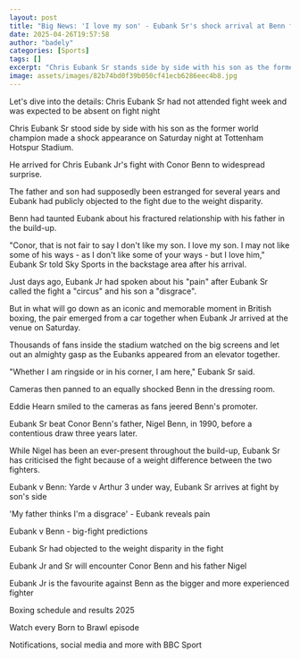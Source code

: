 ```yaml
---
layout: post
title: "Big News: 'I love my son' - Eubank Sr's shock arrival at Benn fight"
date: 2025-04-26T19:57:58
author: "badely"
categories: [Sports]
tags: []
excerpt: "Chris Eubank Sr stands side by side with his son as the former world champion makes a shock appearance for Chris Eubank Jr's fight with Conor Benn at "
image: assets/images/82b74bd0f39b050cf41ecb6286eec4b8.jpg
---
```


Let's dive into the details: Chris Eubank Sr had not attended fight week and was expected to be absent on fight night

Chris Eubank Sr stood side by side with his son as the former world champion made a shock appearance on Saturday night at Tottenham Hotspur Stadium.

He arrived for Chris Eubank Jr's fight with Conor Benn to widespread surprise.

The father and son had supposedly been estranged for several years and Eubank had publicly objected to the fight due to the weight disparity.

Benn had taunted Eubank about his fractured relationship with his father in the build-up.

"Conor, that is not fair to say I don't like my son. I love my son. I may not like some of his ways - as I don't like some of your ways - but I love him," Eubank Sr told Sky Sports in the backstage area after his arrival.

Just days ago, Eubank Jr had spoken about his "pain" after Eubank Sr called the fight a "circus" and his son a "disgrace".

But in what will go down as an iconic and memorable moment in British boxing, the pair emerged from a car together when Eubank Jr arrived at the venue on Saturday.

Thousands of fans inside the stadium watched on the big screens and let out an almighty gasp as the Eubanks appeared from an elevator together.

"Whether I am ringside or in his corner, I am here," Eubank Sr said.

Cameras then panned to an equally shocked Benn in the dressing room.

Eddie Hearn smiled to the cameras as fans jeered Benn's promoter.

Eubank Sr beat Conor Benn's father, Nigel Benn, in 1990, before a contentious draw three years later.

While Nigel has been an ever-present throughout the build-up, Eubank Sr has criticised the fight because of a weight difference between the two fighters.

Eubank v Benn: Yarde v Arthur 3 under way, Eubank Sr arrives at fight by son's side

'My father thinks I'm a disgrace' - Eubank reveals pain

Eubank v Benn - big-fight predictions

Eubank Sr had objected to the weight disparity in the fight

Eubank Jr and Sr will encounter Conor Benn and his father Nigel

Eubank Jr is the favourite against Benn as the bigger and more experienced fighter

Boxing schedule and results 2025

Watch every Born to Brawl episode

Notifications, social media and more with BBC Sport

